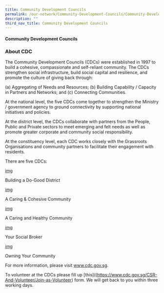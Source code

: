 ```yaml
---
title: Community Development Councils
permalink: /our-network/Community-Development-Councils/Community-Development-Councils
description: ""
third_nav_title: Community Development Councils
---
```

#### Community Development Councils

### About CDC

The Community Development Councils (CDCs) were established in 1997 to build a cohesive, compassionate and self-reliant community.  The CDCs strengthen social infrastructure, build social capital and resilience, and promote the culture of giving back through:

(a) Aggregating of Needs and Resources;
(b) Building Capability / Capacity in Partners and Networks; and
(c) Connecting Communities.
 
At the national level, the five CDCs come together to strengthen the Ministry / government agency to ground connectivity by supporting national initiatives and policies. 
 
At the district level, the CDCs collaborate with partners from the People, Public and Private sectors to meet emerging and felt needs as well as promote greater corporate and community social responsibility. 
 
At the constituency level, each CDC works closely with the Grassroots Organisations and community partners to facilitate their engagement with residents. 

There are five CDCs:

[img]()

Building a Do-Good District

[img]()



A Caring & Cohesive Community


[img]()



A Caring and Healthy Community


[img]()

Your Social Broker


 [img]()

Owning Your Community




For more information, please visit www.cdc.gov.sg.

To volunteer at the CDCs please fill up [this]((https://www.cdc.gov.sg/CSR-And-Volunteer/Join-as-Volunteer) form. We will get back to you within three working days.